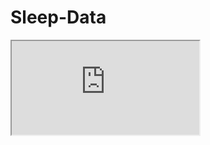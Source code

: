 # Sleep-Data

<iframe src="https://docs.google.com/spreadsheets/d/1ZlabR2E9oa9z-517Mo7fLoPPB6alBs-aQTQ8pKujW40/pubhtml?widget=true&amp;headers=false"></iframe>

